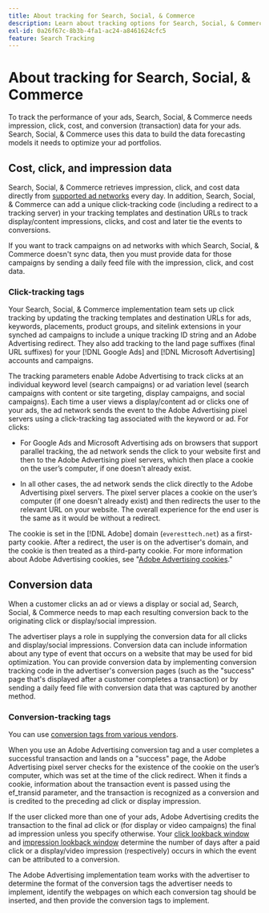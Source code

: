 ```yaml
---
title: About tracking for Search, Social, & Commerce
description: Learn about tracking options for Search, Social, & Commerce.
exl-id: 0a26f67c-8b3b-4fa1-ac24-a8461624cfc5
feature: Search Tracking
---
```

# About tracking for Search, Social, & Commerce

To track the performance of your ads, Search, Social, & Commerce needs impression, click, cost, and conversion (transaction) data for your ads. Search, Social, & Commerce uses this data to build the data forecasting models it needs to optimize your ad portfolios.

## Cost, click, and impression data

Search, Social, & Commerce retrieves impression, click, and cost data directly from [supported ad networks](/help/search-social-commerce/introduction/supported-inventory.md) every day. In addition, Search, Social, & Commerce can add a unique click-tracking code (including a redirect to a tracking server) in your tracking templates and destination URLs to track display/content impressions, clicks, and cost and later tie the events to conversions.

If you want to track campaigns on ad networks with which Search, Social, & Commerce doesn't sync data, then you must provide data for those campaigns by sending a daily feed file with the impression, click, and cost data.

### Click-tracking tags

Your Search, Social, & Commerce implementation team sets up click tracking by updating the tracking templates and destination URLs for ads, keywords, placements, product groups, and sitelink extensions in your synched ad campaigns to include a unique tracking ID string and an Adobe Advertising redirect. They also add tracking to the land page suffixes (final URL suffixes) for your [!DNL Google Ads] and [!DNL Microsoft Advertising] accounts and campaigns.

The tracking parameters enable Adobe Advertising to track clicks at an individual keyword level (search campaigns) or ad variation level (search campaigns with content or site targeting, display campaigns, and social campaigns). Each time a user views a display/content ad or clicks one of your ads, the ad network sends the event to the Adobe Advertising pixel servers using a click-tracking tag associated with the keyword or ad. For clicks:
  
* For Google Ads and Microsoft Advertising ads on browsers that support parallel tracking, the ad network sends the click to your website first and then to the Adobe Advertising pixel servers, which then place a cookie on the user’s computer, if one doesn't already exist.
  
* In all other cases, the ad network sends the click directly to the Adobe Advertising pixel servers. The pixel server places a cookie on the user’s computer (if one doesn't already exist) and then redirects the user to the relevant URL on your website. The overall experience for the end user is the same as it would be without a redirect.

The cookie is set in the [!DNL Adobe] domain (`everesttech.net`) as a first-party cookie. After a redirect, the user is on the advertiser's domain, and the cookie is then treated as a third-party cookie. For more information about Adobe Advertising cookies, see "[Adobe Advertising cookies](https://experienceleague.adobe.com/docs/core-services/interface/ec-cookies/cookies-advertising-cloud.html)."

## Conversion data

When a customer clicks an ad or views a display or social ad, Search, Social, & Commerce needs to map each resulting conversion back to the originating click or display/social impression.

The advertiser plays a role in supplying the conversion data for all clicks and display/social impressions. Conversion data can include information about any type of event that occurs on a website that may be used for bid optimization. You can provide conversion data by implementing conversion tracking code in the advertiser's conversion pages (such as the "success" page that's displayed after a customer completes a transaction) or by sending a daily feed file with conversion data that was captured by another method.

### Conversion-tracking tags

You can use [conversion tags from various vendors](/help/search-social-commerce/tracking/conversion-tracking-about.md).
  
When you use an Adobe Advertising conversion tag and a user completes a successful transaction and lands on a "success" page, the Adobe Advertising pixel server checks for the existence of the cookie on the user’s computer, which was set at the time of the click redirect. When it finds a cookie, information about the transaction event is passed using the ef_transid parameter, and the transaction is recognized as a conversion and is credited to the preceding ad click or display impression.

If the user clicked more than one of your ads, Adobe Advertising credits the transaction to the final ad click or (for display or video campaigns) the final ad impression unless you specify otherwise. Your [click lookback window](/help/search-social-commerce/glossary.md#c-d) and [impression lookback window](/help/search-social-commerce/glossary.md#i-j) determine the number of days after a paid click or a display/video impression (respectively) occurs in which the event can be attributed to a conversion.
  
The Adobe Advertising implementation team works with the advertiser to determine the format of the conversion tags the advertiser needs to implement, identify the webpages on which each conversion tag should be inserted, and then provide the conversion tags to implement.
